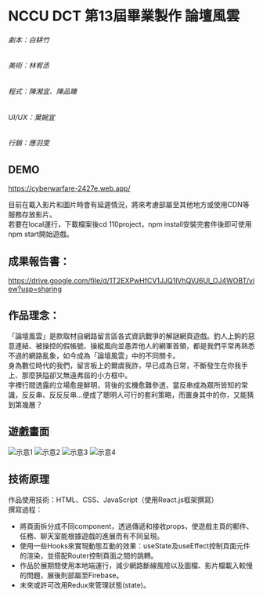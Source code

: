 # NCCU DCT 第13屆畢業製作 論壇風雲


###### 劇本：白耕竹
###### 美術：林宥丞
###### 程式：陳湘宜、陳品臻
###### UI/UX：葉婉宜
###### 行銷：應羽雯

## DEMO
https://cyberwarfare-2427e.web.app/  

目前在載入影片和圖片時會有延遲情況，將來考慮部屬至其他地方或使用CDN等服務存放影片。  
若要在local運行，下載檔案後cd 110project，npm install安裝完套件後即可使用npm start開始遊戲。

## 成果報告書：
https://drive.google.com/file/d/1T2EXPwHfCV1JJQ1lVhQVJ6Ul_OJ4WOBT/view?usp=sharing



## 作品理念：
「論壇風雲」是款取材自網路留言區各式資訊戰爭的解謎網頁遊戲。釣人上鉤的惡意連結、被操控的假帳號、操縱風向並愚弄他人的網軍首領，都是我們平常再熟悉不過的網路亂象，如今成為「論壇風雲」中的不同關卡。  
身為數位時代的我們，留言板上的爾虞我詐，早已成為日常，不斷發生在你我手上、那麼狹隘卻又無遠弗屆的小方框中。  
字裡行間透露的立場愈是鮮明，背後的玄機愈難參透，當反串成為眾所皆知的常識，反反串、反反反串…便成了聰明人可行的套利策略，而置身其中的你，又能猜到第幾層？

## 遊戲畫面

![示意1](https://user-images.githubusercontent.com/41126704/172052496-77efa3db-55f0-424a-8c1e-494de96b1bb2.png)
![示意2](https://user-images.githubusercontent.com/41126704/172052266-7e66fa1e-3025-4c2d-8d1b-a9931f6ed6c9.png)
![示意3](https://user-images.githubusercontent.com/41126704/172052493-90c78d48-9910-459d-91c6-322c6dcbe1c5.png)
![示意4](https://user-images.githubusercontent.com/41126704/172052495-b2b5b1d1-5742-4bc0-a0d0-f9d3bb368969.png)



## 技術原理
作品使用技術：HTML、CSS、JavaScript（使用React.js框架撰寫）  
撰寫過程：
- 將頁面拆分成不同component，透過傳遞和接收props，使遊戲主頁的郵件、任務、聊天室能根據遊戲的進展而有不同呈現。
- 使用一些Hooks來實現動態互動的效果：useState及useEffect控制頁面元件的渲染，並搭配Router控制頁面之間的跳轉。
- 作品於展期間使用本地端運行，減少網路斷線風險以及圖檔、影片檔載入較慢的問題，展後則部屬至Firebase。
- 未來或許可改用Redux來管理狀態(state)。






